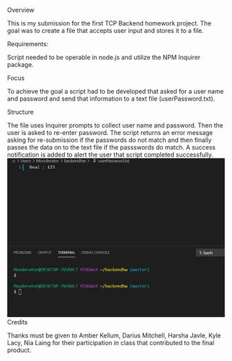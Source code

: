 Overview

This is my submission for the first TCP Backend homework project.  The goal was to create a file that accepts user input and stores it to a file.

Requirements:

Script needed to be operable in node.js and utilize the NPM Inquirer package.

Focus

To achieve the goal a script had to be developed that asked for a user name and password and send that information to a text file (userPassword.txt).

Structure

The file uses Inquirer prompts to collect user name and password.  Then the user is asked to re-enter password. The script returns an error message asking for re-submission if the passwords do not match and then finally passes the data on to the text file if the passswords do match.  A success notification is added to alert the user that script completed successfully.
![](https://github.com/nealchristopherb/backendhw/blob/master/userinput.gif)
Credits

Thanks must be given to Amber Kellum, Darius Mitchell, Harsha Javle, Kyle Lacy, Nia Laing
for their participation in class that contributed to the final product.



